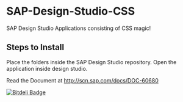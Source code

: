 SAP-Design-Studio-CSS
=====================

SAP Design Studio Applications consisting of CSS magic!

Steps to Install
-----------------

Place the folders inside the SAP Design Studio repository.
Open the application inside design studio.

Read the Document at http://scn.sap.com/docs/DOC-60680



[![Bitdeli Badge](https://d2weczhvl823v0.cloudfront.net/sgsshankar/sap-design-studio-css/trend.png)](https://bitdeli.com/free "Bitdeli Badge")

